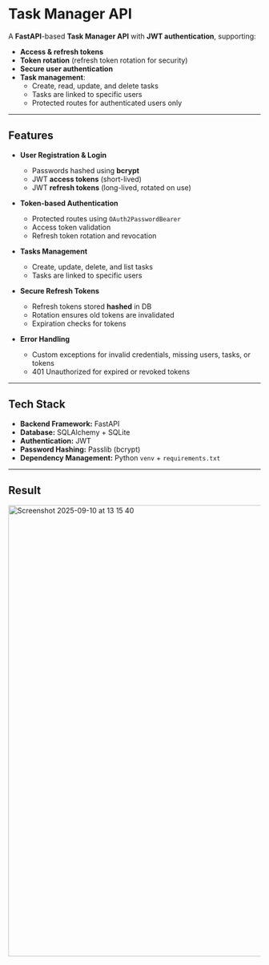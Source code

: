 # Task Manager API

A **FastAPI**-based **Task Manager API** with **JWT authentication**, supporting:

- **Access & refresh tokens**  
- **Token rotation** (refresh token rotation for security)  
- **Secure user authentication**  
- **Task management**:
  - Create, read, update, and delete tasks
  - Tasks are linked to specific users
  - Protected routes for authenticated users only

---

## Features

- **User Registration & Login**
  - Passwords hashed using **bcrypt**
  - JWT **access tokens** (short-lived)  
  - JWT **refresh tokens** (long-lived, rotated on use)

- **Token-based Authentication**
  - Protected routes using `OAuth2PasswordBearer`
  - Access token validation
  - Refresh token rotation and revocation

- **Tasks Management**
  - Create, update, delete, and list tasks
  - Tasks are linked to specific users

- **Secure Refresh Tokens**
  - Refresh tokens stored **hashed** in DB
  - Rotation ensures old tokens are invalidated
  - Expiration checks for tokens

- **Error Handling**
  - Custom exceptions for invalid credentials, missing users, tasks, or tokens
  - 401 Unauthorized for expired or revoked tokens

---

## Tech Stack

- **Backend Framework:** FastAPI  
- **Database:** SQLAlchemy + SQLite 
- **Authentication:** JWT  
- **Password Hashing:** Passlib (bcrypt)  
- **Dependency Management:** Python `venv` + `requirements.txt`  

---
## Result

<img width="1440" height="900" alt="Screenshot 2025-09-10 at 13 15 40" src="https://github.com/user-attachments/assets/a0d03e22-cc8d-4120-9d1d-3bd4f0328914" />




